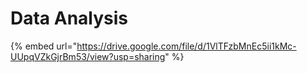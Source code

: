 # Data Analysis

{% embed url="https://drive.google.com/file/d/1VlTFzbMnEc5ii1kMc-UUpqVZkGjrBm53/view?usp=sharing" %}
